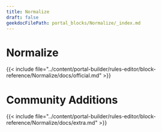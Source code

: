 ```yaml
---
title: Normalize
draft: false
geekdocFilePath: portal_blocks/Normalize/_index.md
---
```

# Normalize
{{< include file="../content/portal-builder/rules-editor/block-reference/Normalize/docs/official.md" >}}

# Community Additions

{{< include file="../content/portal-builder/rules-editor/block-reference/Normalize/docs/extra.md" >}}